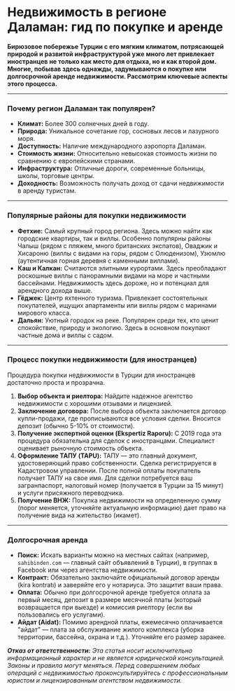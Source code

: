 # Недвижимость в регионе Даламан: гид по покупке и аренде

**Бирюзовое побережье Турции с его мягким климатом, потрясающей природой и развитой инфраструктурой уже много лет привлекает иностранцев не только как место для отдыха, но и как второй дом. Многие, побывав здесь однажды, задумываются о покупке или долгосрочной аренде недвижимости. Рассмотрим ключевые аспекты этого процесса.**

---

### Почему регион Даламан так популярен?

-   **Климат:** Более 300 солнечных дней в году.
-   **Природа:** Уникальное сочетание гор, сосновых лесов и лазурного моря.
-   **Доступность:** Наличие международного аэропорта Даламан.
-   **Стоимость жизни:** Относительно невысокая стоимость жизни по сравнению с европейскими странами.
-   **Инфраструктура:** Отличные дороги, современные больницы, школы, торговые центры.
-   **Доходность:** Возможность получать доход от сдачи недвижимости в аренду туристам.

---

### Популярные районы для покупки недвижимости

-   **Фетхие:** Самый крупный город региона. Здесь можно найти как городские квартиры, так и виллы. Особенно популярны районы Чалыш (рядом с пляжем, много британских экспатов), Оваджик и Хисароню (виллы с видами на горы, рядом с Олюденизом), Узюмлю (аутентичная горная деревня с каменными виллами).
-   **Каш и Калкан:** Считаются элитными курортами. Здесь преобладают роскошные виллы с панорамными видами на море и частными бассейнами. Недвижимость здесь дороже, но и потенциал для арендного дохода выше.
-   **Гёджек:** Центр яхтенного туризма. Привлекает состоятельных покупателей, ищущих апартаменты или виллы рядом с маринами мирового класса.
-   **Дальян:** Уютный городок на реке. Популярен среди тех, кто ценит спокойствие, природу и экологию. Здесь в основном покупают частные дома и виллы с садом.

---

### Процесс покупки недвижимости (для иностранцев)

Процедура покупки недвижимости в Турции для иностранцев достаточно проста и прозрачна.
1.  **Выбор объекта и риелтора:** Найдите надежное агентство недвижимости с хорошими отзывами и лицензией.
2.  **Заключение договора:** После выбора объекта заключается договор купли-продажи, где прописываются все условия сделки. Вносится депозит (обычно 5-10% от стоимости).
3.  **Получение экспертной оценки (Ekspertiz Raporu):** С 2019 года эта процедура обязательна для сделок с иностранцами. Специалист оценивает рыночную стоимость объекта.
4.  **Оформление ТАПУ (TAPU):** ТАПУ — это главный документ, удостоверяющий право собственности. Сделка регистрируется в Кадастровом управлении. После полной оплаты покупатель получает ТАПУ на свое имя. Для сделки потребуется ваш загранпаспорт, налоговый номер (получается в Турции за 15 минут) и услуги присяжного переводчика.
5.  **Получение ВНЖ:** Покупка недвижимости на определенную сумму (порог меняется, уточняйте актуальную информацию) дает право на получение вида на жительство (икамет).

---

### Долгосрочная аренда

-   **Поиск:** Искать варианты можно на местных сайтах (например, `sahibinden.com` — главный сайт объявлений в Турции), в группах в Facebook или через агентства недвижимости.
-   **Контракт:** Обязательно заключайте официальный договор аренды (kira kontratı) и заверяйте его у нотариуса. Это защитит ваши права.
-   **Оплата:** Обычно при долгосрочной аренде требуется оплата за первый месяц, депозит в размере месячной платы (который возвращается при выезде) и комиссия риелтору (если вы пользовались его услугами).
-   **Айдат (Aidat):** Помимо арендной платы, ежемесячно оплачивается "айдат" — плата за обслуживание жилого комплекса (уборка территории, бассейна, охрана и т.д.). Уточняйте его размер заранее.

***Отказ от ответственности:*** *Эта статья носит исключительно информационный характер и не является юридической консультацией. Законы и правила могут меняться. Перед совершением любых операций с недвижимостью проконсультируйтесь с профессиональным юристом и лицензированным агентством недвижимости.* 